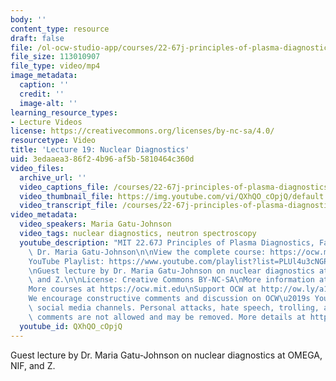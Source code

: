 ```yaml
---
body: ''
content_type: resource
draft: false
file: /ol-ocw-studio-app/courses/22-67j-principles-of-plasma-diagnostics-fall-2023/ocw_2267_lecture19_nuclear_diagnostics-new_360p_16_9.mp4
file_size: 113010907
file_type: video/mp4
image_metadata:
  caption: ''
  credit: ''
  image-alt: ''
learning_resource_types:
- Lecture Videos
license: https://creativecommons.org/licenses/by-nc-sa/4.0/
resourcetype: Video
title: 'Lecture 19: Nuclear Diagnostics'
uid: 3edaaea3-86f2-4b96-af5b-5810464c360d
video_files:
  archive_url: ''
  video_captions_file: /courses/22-67j-principles-of-plasma-diagnostics-fall-2023/ocw_2267_lecture19_nuclear_diagnostics-new_captions.vtt
  video_thumbnail_file: https://img.youtube.com/vi/QXhQO_cOpjQ/default.jpg
  video_transcript_file: /courses/22-67j-principles-of-plasma-diagnostics-fall-2023/ocw_2267_lecture19_nuclear_diagnostics-new_transcript.pdf
video_metadata:
  video_speakers: Maria Gatu-Johnson
  video_tags: nuclear diagnostics, neutron spectroscopy
  youtube_description: "MIT 22.67J Principles of Plasma Diagnostics, Fall 2023\nInstructor:\
    \ Dr. Maria Gatu-Johnson\n\nView the complete course: https://ocw.mit.edu/courses/22-67j-principles-of-plasma-diagnostics-fall-2023/\n\
    YouTube Playlist: https://www.youtube.com/playlist?list=PLUl4u3cNGP61wK-NwYKZMuABl_eHBmhu4\n\
    \nGuest lecture by Dr. Maria Gatu-Johnson on nuclear diagnostics at OMEGA, NIF,\
    \ and Z.\n\nLicense: Creative Commons BY-NC-SA\nMore information at https://ocw.mit.edu/terms\n\
    More courses at https://ocw.mit.edu\nSupport OCW at http://ow.ly/a1If50zVRlQ\n\
    We encourage constructive comments and discussion on OCW\u2019s YouTube and other\
    \ social media channels. Personal attacks, hate speech, trolling, and inappropriate\
    \ comments are not allowed and may be removed. More details at https://ocw.mit.edu/comments."
  youtube_id: QXhQO_cOpjQ
---
```

Guest lecture by Dr. Maria Gatu-Johnson on nuclear diagnostics at OMEGA, NIF, and Z.